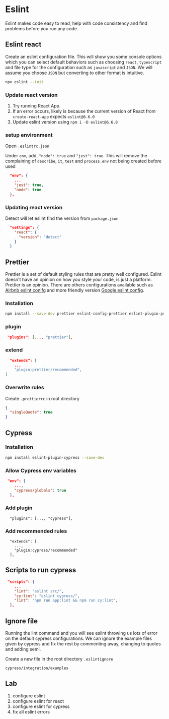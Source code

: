 # Eslint

Eslint makes code easy to read, help with code consistency and find problems before you run any code.

## Eslint react

Create an eslint configuration file. This will show you some console options which you can select default behaviors such as choosing `react`, `typescript` and file type for the configuration such as `javascript` and `JSON`. We will assume you choose `JSON` but converting to other format is intuitive.

```bash
npx eslint --init
```

### Update react version

1. Try running React App. 
2. If an error occurs, likely is because the current version of React from `create-react-app` expects `eslint@6.6.0`
3. Update eslint version using `npm i -D eslint@6.6.0`

### setup environment

Open `.eslintrc.json`

Under `env`, add, `"node": true` and `"jest": true`.
This will remove the complaining of `describe`, `it`, `test` and `process.env` not being created before used

```json
  "env": {
    ...
    "jest": true,
    "node": true
  },
```

### Updating react version

Detect will let eslint find the version from `package.json`

```json
  "settings": {
    "react": {
      "version": "detect"
    }
  }
```

## Prettier

Prettier is a set of default styling rules that are pretty well configured. Eslint doesn't have an opinion on how you style your code, is just a platform. Prettier is an opinion.
There are others configurations available such as [Airbnb eslint conifg](https://www.npmjs.com/package/eslint-config-airbnb) and more friendly version [Google eslint config](https://www.npmjs.com/package/eslint-config-google).

### Installation

```sh
npm install --save-dev prettier eslint-config-prettier eslint-plugin-prettier
```
### plugin 

```json
 "plugins": [..., "prettier"],
```
### extend

```json
  "extends": [
    ...
    "plugin:prettier/recommended",
]
```

### Overwrite rules

Create `.prettierrc` in root directory
```json
{
  "singleQuote": true
}
```

## Cypress

### Installation

```sh
npm install eslint-plugin-cypress --save-dev
```

### Allow Cypress env variables

```json
 "env": {
    ...,
    "cypress/globals": true
  },
```

### Add plugin

```
  "plugins": [..., "cypress"],

```

### Add recommended rules

```
  "extends": [
    ...,
    "plugin:cypress/recommended"
  ],
```

## Scripts to run cypress

```package.json
 "scripts": {
    ...
    "lint": "eslint src/",
    "cy:lint": "eslint cypress/",
    "lint": "npm run app:lint && npm run cy:lint",
  },
```

## Ignore file

Running the lint command and you will see eslint throwing us lots of error on the default cypress configurations. We can ignore the example files given by cypress and fix the rest by commenting away, changing to quotes and adding semi.

Create a new file in the root directory `.eslintignore`

```.eslintignore
cypress/integration/examples
```

## Lab

1. configure eslint
2. configure eslint for react
3. configure eslint for cypress
4. fix all eslint errors
